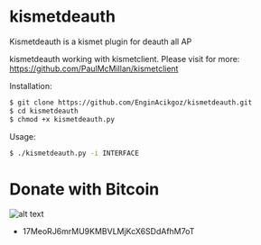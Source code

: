 # kismetdeauth
Kismetdeauth is a kismet plugin for deauth all AP

kismetdeauth working with kismetclient.
Please visit for more: https://github.com/PaulMcMillan/kismetclient

Installation:
```sh
$ git clone https://github.com/EnginAcikgoz/kismetdeauth.git
$ cd kismetdeauth
$ chmod +x kismetdeauth.py
```

Usage:
```sh
$ ./kismetdeauth.py -i INTERFACE
```

# Donate with Bitcoin
![alt text](http://i.imgur.com/EaRUjUN.png)
  - 17MeoRJ6mrMU9KMBVLMjKcX6SDdAfhM7oT 
